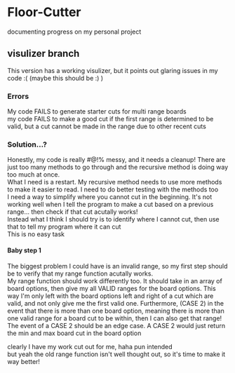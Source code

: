 # Floor-Cutter
documenting progress on my personal project
## visulizer branch
This version has a working visulizer, but it points out glaring issues in my code :( (maybe this should be :) )  
### Errors
My code FAILS to generate starter cuts for multi range boards  
my code FAILS to make a good cut if the first range is determined to be valid, but a cut cannot be made in the range due to other recent cuts  
### Solution...?
Honestly, my code is really #@!% messy, and it needs a cleanup! There are just too many methods to go through and the recursive method is doing way too much at once.  
What I need is a restart. My recursive method needs to use more methods to make it easier to read. I need to do better testing with the methods too  
I need a way to simplify where you cannot cut in the beginning. It's not working well when I tell the program to make a cut based on a previous range... then check if that cut acutally works!  
Instead what I think I should try is to identify where I cannot cut, then use that to tell my program where it can cut  
This is no easy task  
#### Baby step 1
The biggest problem I could have is an invalid range, so my first step should be to verify that my range function acutally works.  
My range function should work differently too. It should take in an array of board options, then give my all VALID ranges for the board options. This way I'm only left with the board options
left and right of a cut which are valid, and not only give me the first valid one. Furthermore, (CASE 2) in the event that there is more than one board option, meaning there is more than one valid
range for a board cut to be within, then I can also get that range!  
The event of a CASE 2 should be an edge case. A CASE 2 would just return the min and max board cut in the board option  

clearly I have my work cut out for me, haha pun intended  
but yeah the old range function isn't well thought out, so it's time to make it way better!
